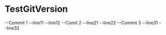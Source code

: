 # TestGitVersion

--Commit 1
--line11
--line12
--Comit 2
--line21
--line22
--Commit 3
--line31
--line32